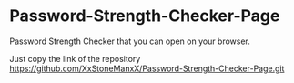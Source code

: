 # Password-Strength-Checker-Page
Password Strength Checker that you can open on your browser.

Just copy the link of the repository
https://github.com/XxStoneManxX/Password-Strength-Checker-Page.git
